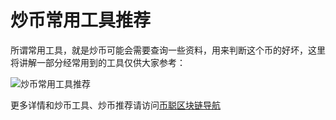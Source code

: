 # 炒币常用工具推荐

所谓常用工具，就是炒币可能会需要查询一些资料，用来判断这个币的好坏，这里将讲解一部分经常用到的工具仅供大家参考：

![炒币常用工具推荐](https://cdn.bsatoshi.com/2019/07/07/2a5f82d8-a2ed-406a-8320-576289a935dc.png)


更多详情和炒币工具、炒币推荐请访问[币聪区块链导航](https://my.bsatoshi.com/)